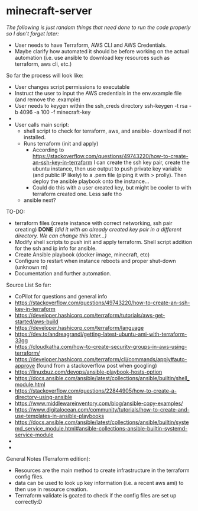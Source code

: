 # minecraft-server

*The following is just random things that need done to run the code properly so I don't forget later:*

- User needs to have Terraform, AWS CLI and AWS Credentials. 
- Maybe clarify how automated it should be before working on the actual automation (i.e. use ansible to download key resources such as terraform, aws cli, etc.)


So far the process will look like:
- User changes script permissions to executable
- Instruct the user to input the AWS credentials in the env.example file (and remove the .example)
- User needs to keygen within the ssh_creds directory
ssh-keygen -t rsa -b 4096 -a 100 -f minecraft-key
- 
- User calls main script:
  - shell script to check for terraform, aws, and ansible- download if not installed. 
  - Runs terraform (init and apply)
    - According to https://stackoverflow.com/questions/49743220/how-to-create-an-ssh-key-in-terraform I can create the ssh key pair, create the ubuntu instance, then use output to push private key variable (and public IP likely) to a .pem file (piping it with > prolly). Then deploy the ansible playbook onto the instance... 
    - Could do this with a user created key, but might be cooler to with terraform created one. Less safe tho
  - ansible next?


TO-DO:

- terraform files (create instance with correct networking, ssh pair creating) **DONE** *(did it with an already created key pair in a different directory. We can change this later...)*
- Modify shell scripts to push init and apply terraform. Shell script addition for the ssh and ip info for ansible.
- Create Ansible playbook (docker image, minecraft, etc)
- Configure to restart when instance reboots and proper shut-down (unknown rn)
- Documentation and further automation.



Source List So far:
- CoPilot for questions and general info
- https://stackoverflow.com/questions/49743220/how-to-create-an-ssh-key-in-terraform
- https://developer.hashicorp.com/terraform/tutorials/aws-get-started/aws-build
- https://developer.hashicorp.com/terraform/language
- https://dev.to/andreagrandi/getting-latest-ubuntu-ami-with-terraform-33gg
- https://cloudkatha.com/how-to-create-security-groups-in-aws-using-terraform/
- https://developer.hashicorp.com/terraform/cli/commands/apply#auto-approve (found from a stackoverflow post when googling)
- https://linuxbuz.com/devops/ansible-playbook-hosts-option
- https://docs.ansible.com/ansible/latest/collections/ansible/builtin/shell_module.html
- https://stackoverflow.com/questions/22844905/how-to-create-a-directory-using-ansible
- https://www.middlewareinventory.com/blog/ansible-copy-examples/
- https://www.digitalocean.com/community/tutorials/how-to-create-and-use-templates-in-ansible-playbooks
- https://docs.ansible.com/ansible/latest/collections/ansible/builtin/systemd_service_module.html#ansible-collections-ansible-builtin-systemd-service-module
- 
- 


General Notes (Terraform edition):
- Resources are the main method to create infrastructure in the terraform config files. 
- data can be used to look up key information (i.e. a recent aws ami) to then use in resource creation.
- Terrraform validate is goated to check if the config files are set up correctly:D
